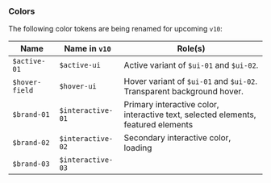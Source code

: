 ### Colors

The following color tokens are being renamed for upcoming `v10`:

| Name           | Name in `v10`     | Role(s)                                                                           |
| -------------- | ----------------- | --------------------------------------------------------------------------------- |
| `$active-01`   | `$active-ui`      | Active variant of `$ui-01` and `$ui-02`.                                          |
| `$hover-field` | `$hover-ui`       | Hover variant of `$ui-01` and `$ui-02`. Transparent background hover.             |
| `$brand-01`    | `$interactive-01` | Primary interactive color, interactive text, selected elements, featured elements |
| `$brand-02`    | `$interactive-02` | Secondary interactive color, loading                                              |
| `$brand-03`    | `$interactive-03` |                                                                                   |
